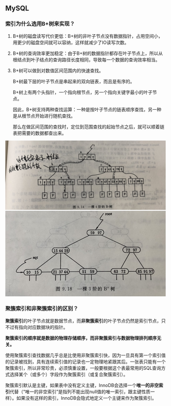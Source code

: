 ## MySQL

### 索引为什么选用B+树来实现？

1. B+树的磁盘读写代价更低：B+树的非叶子节点没有数据指针，占用空间小，用更少的磁盘空间就可以容纳，这样就减少了IO读写次数。

2. B+树的查询效率更加稳定：由于B+树的数据指针都存在叶子节点上，所以从根结点到叶子结点的查询路径长度相同，导致每一个数据的查询效率相当。

3. B+树可以做到对数值区间范围内的快速查找。

   B+树最下层的叶子节点是串起来的双向链表，而且是有序的。

   B+树上有两个头指针，一个指向根节点，另一个指向关键字最小的叶子节点。

   因此，B+树支持两种查找运算：一种是按叶子节点的链表顺序查找，另一种是从根节点开始进行随机查找。

   那么在做区间范围的查找时，定位到范围查找的起始节点之后，就可以顺着链表把需要的数据都查出来。

<img src="../src/mysql/btree.png" alt="B树" />

<img src="../src/mysql/b+tree.png" alt="B+树" />

### 聚簇索引和非聚簇索引的区别？

**聚簇索引**的叶子节点就是数据节点，而**非聚簇索引**的叶子节点仍然是索引节点，只不过有指向对应数据块的指针。

**聚簇索引的顺序就是数据的物理存储顺序，而非聚簇索引与数据物理排列顺序无关。**

使用聚簇索引查找数据几乎总是比使用非聚簇索引快，因为一旦具有第一个索引值的记录被找到，具有连续索引值的记录也一定物理地紧跟其后。一张表只能有一个聚簇索引，所以非常珍贵，必须慎重设置，一般要根据这个表最常用的SQL查询方式选择某个（或多个）字段作为聚簇索引（或复合聚簇索引）。

聚簇索引默认是主键，如果表中没有定义主键，InnoDB会选择一个**唯一的非空索引**代替（“唯一的非空索引”是指列不能出现null值的唯一索引，跟主键性质一样）。如果没有这样的索引，InnoDB会隐式地定义一个主键来作为聚簇索引。